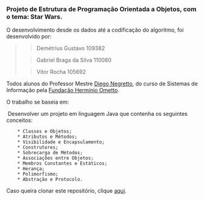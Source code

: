 ### Projeto de Estrutura de Programação Orientada a Objetos, com o tema: Star Wars.

O desenvolvimento desde os dados até a codificação do algoritmo, foi desenvolvido por:

> >  Demétrius Gustavo							 109382
>
> > Gabriel Braga da Silva 	 			    110080
>
> > Vitor Rocha						                  105692
>



Todos alunos do Professor Mestre <a href="https://www.linkedin.com/in/diego-negretto-8653a7a2/">Diego Negretto</a>, do curso de Sistemas de Informação pela <a href="[FHO | Fundação Hermínio Ometto (uniararas.br)](http://www.uniararas.br/home.php)">Fundação Hermínio Ometto</a>.



O trabalho se baseia em: 

​	Desenvolver um projeto em linguagem Java que contenha os seguintes conceitos: 

		* Classes e Objetos;
		* Atributos e Métodos;
		* Visibilidade e Encapsulamento;
		* Construtores;
		* Sobrecarga de Métodos;
		* Associações entre Objetos;
		* Membros Constantes e Estáticos;
		* Herança;
		* Polimorfismo;
		* Abstração e Protocolo.



Caso queira clonar este repositório, clique <a href="https://github.com/bragabriel/Projeto-POO-Java.git">aqui</a>.







